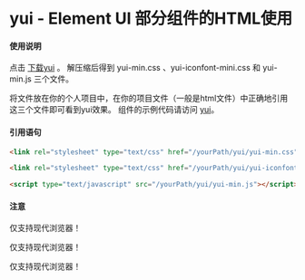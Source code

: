 # yui - Element UI 部分组件的HTML使用

#### 使用说明

点击 [下载yui](https://yangzhimin.xyz/release/yui.rar "yui.rar") 。
解压缩后得到 yui-min.css 、yui-iconfont-mini.css 和 yui-min.js 三个文件。

将文件放在你的个人项目中，在你的项目文件（一般是html文件）中正确地引用这三个文件即可看到yui效果。 
组件的示例代码请访问 [yui](https://yangzhimin.xyz/ "yui")。


#### 引用语句

```html
<link rel="stylesheet" type="text/css" href="/yourPath/yui/yui-min.css">

<link rel="stylesheet" type="text/css" href="/yourPath/yui/yui-iconfont-min.css">
```

```html
<script type="text/javascript" src="/yourPath/yui/yui-min.js"></script>
```


#### 注意

仅支持现代浏览器！

仅支持现代浏览器！

仅支持现代浏览器！

